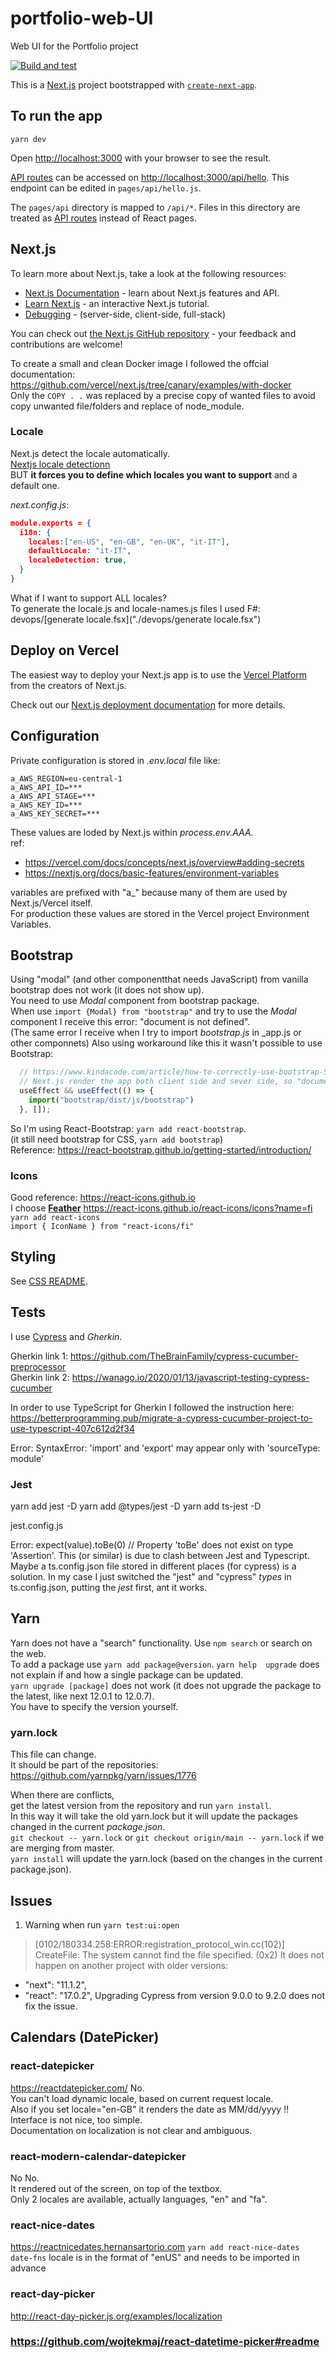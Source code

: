 # portfolio-web-UI

Web UI for the Portfolio project

[![Build and test](https://github.com/alex-piccione/portfolio-web-UI/actions/workflows/Build%20and%20test.yml/badge.svg)](https://github.com/alex-piccione/portfolio-web-UI/actions/workflows/Build%20and%20test.yml)

This is a [Next.js](https://nextjs.org/) project bootstrapped with [`create-next-app`](https://github.com/vercel/next.js/tree/canary/packages/create-next-app).

## To run the app

``yarn dev``

Open [http://localhost:3000](http://localhost:3000) with your browser to see the result.

[API routes](https://nextjs.org/docs/api-routes/introduction) can be accessed on [http://localhost:3000/api/hello](http://localhost:3000/api/hello). This endpoint can be edited in `pages/api/hello.js`.

The `pages/api` directory is mapped to `/api/*`. Files in this directory are treated as [API routes](https://nextjs.org/docs/api-routes/introduction) instead of React pages.

## Next.js

To learn more about Next.js, take a look at the following resources:

- [Next.js Documentation](https://nextjs.org/docs) - learn about Next.js features and API.
- [Learn Next.js](https://nextjs.org/learn) - an interactive Next.js tutorial.
- [Debugging](https://nextjs.org/docs/advanced-features/debugging) - (server-side, client-side, full-stack)

You can check out [the Next.js GitHub repository](https://github.com/vercel/next.js/) - your feedback and contributions are welcome!

To create a small and clean Docker image I followed the offcial documentation:  
https://github.com/vercel/next.js/tree/canary/examples/with-docker  
Only the ``COPY . .`` was replaced by a precise copy of wanted files to avoid copy unwanted file/folders and replace of node_module.

### Locale

Next.js detect the locale automatically.  
[Nextjs locale detectionn](https://nextjs.org/docs/advanced-features/i18n-routing#automatic-locale-detection)  
BUT **it forces you to define which locales you want to support** and a default one.  

_next.config.js_:

```json
module.exports = {
  i18n: {
    locales:["en-US", "en-GB", "en-UK", "it-IT"],
    defaultLocale: "it-IT",
    localeDetection: true,
  }
}
```

What if I want to support ALL locales?  
To generate the locale.js and locale-names.js files I used F#: devops/[generate locale.fsx]("./devops/generate locale.fsx")

## Deploy on Vercel

The easiest way to deploy your Next.js app is to use the [Vercel Platform](https://vercel.com/new?utm_medium=default-template&filter=next.js&utm_source=create-next-app&utm_campaign=create-next-app-readme) from the creators of Next.js.

Check out our [Next.js deployment documentation](https://nextjs.org/docs/deployment) for more details.

## Configuration

Private configuration is stored in _.env.local_ file like:

```env
a_AWS_REGION=eu-central-1
a_AWS_API_ID=***
a_AWS_API_STAGE=***
a_AWS_KEY_ID=***
a_AWS_KEY_SECRET=***
```

These values are loded by Next.js within _process.env.AAA_.  
ref:

- https://vercel.com/docs/concepts/next.js/overview#adding-secrets
- https://nextjs.org/docs/basic-features/environment-variables

variables are prefixed with "a_" because many of them are used  by Next.js/Vercel itself.  
For production these values are stored in the Vercel project Environment Variables.  

## Bootstrap

Using "modal" (and other componentthat needs JavaScript) from vanilla bootstrap does not work (it does not show up).    
You need to use _Modal_ component from bootstrap package.  
When use ``import {Modal} from "bootstrap"`` and try to use the _Modal_ component I receive this error: "document is not defined".  
(The same error I receive when I try to import _bootstrap.js_ in _app.js or other componnets)
Also using workaround like this it wasn't possible to use Bootstrap:

```typescript
  // https://www.kindacode.com/article/how-to-correctly-use-bootstrap-5-in-next-js/
  // Next.js render the app both client side and sever side, so "document" and "window" does not exists.
  useEffect && useEffect(() => {
    import("bootstrap/dist/js/bootstrap")
  }, []);
```

So I'm using React-Bootstrap: ``yarn add react-bootstrap``.  
(it still need bootstrap for CSS, ``yarn add bootstrap``)  
Reference: https://react-bootstrap.github.io/getting-started/introduction/

### Icons

Good reference: https://react-icons.github.io  
I choose [__Feather__](https://feathericons.com/) https://react-icons.github.io/react-icons/icons?name=fi
``yarn add react-icons``  
``import { IconName } from "react-icons/fi"``

## Styling

See [CSS README](./CSS/CSS%20README.md).

## Tests

I use [Cypress](https://docs.cypress.io/guides/core-concepts/introduction-to-cypress#Assertions) and _Gherkin_.

Gherkin link 1: https://github.com/TheBrainFamily/cypress-cucumber-preprocessor  
Gherkin link 2: https://wanago.io/2020/01/13/javascript-testing-cypress-cucumber

In order to use TypeScript for Gherkin I followed the instruction here:
https://betterprogramming.pub/migrate-a-cypress-cucumber-project-to-use-typescript-407c612d2f34

Error: SyntaxError: 'import' and 'export' may appear only with 'sourceType: module'

### Jest

yarn add jest -D
yarn add @types/jest -D
yarn add ts-jest -D

jest.config.js

Error: expect(value).toBe(0) // Property 'toBe' does not exist on type 'Assertion'.
This (or similar) is due to clash between Jest and Typescript.
Maybe a ts.config.json file stored in different places (for cypress) is a solution.
In my case I just switched the "jest" and "cypress" _types_ in ts.config.json, putting the _jest_ first, ant it works.

## Yarn

Yarn does not have a "search" functionality. Use ``npm search`` or search on the web.  
To add a package use ``yarn add package@version``.
``yarn help  upgrade`` does not explain if and how a single package can be updated.  
``yarn upgrade [package]`` does not work (it does not upgrade the package to the latest, like next 12.0.1 to 12.0.7).  
You have to specify the version yourself.

### yarn.lock

This file can change.  
It should be part of the repositories: https://github.com/yarnpkg/yarn/issues/1776  

When there are conflicts,  
get the latest version from the repository and run ``yarn install``.  
In this way it will take the old yarn.lock but it will update the packages changed in the current _package.json_.  
``git checkout -- yarn.lock`` or ``git checkout origin/main -- yarn.lock`` if we are merging from master.  
``yarn install`` will update the yarn.lock (based on the changes in the current package.json).  

## Issues

1. Warning when run ``yarn test:ui:open``

> [0102/180334.258:ERROR:registration_protocol_win.cc(102)] CreateFile: The system cannot find the file specified. (0x2)
It does not happen on another project with older versions:  

- "next": "11.1.2",
- "react": "17.0.2",
Upgrading Cypress from version 9.0.0 to 9.2.0 does not fix the issue.

## Calendars (DatePicker)

### react-datepicker  

https://reactdatepicker.com/
No.  
You can't load dynamic locale, based on current request locale.  
Also if you set locale="en-GB" it renders the date as MM/dd/yyyy !!
Interface is not nice, too simple.  
Documentation on localization is not clear and ambiguous.

### react-modern-calendar-datepicker

No No.  
It rendered out of the screen, on top of the textbox.  
Only 2 locales are available, actually languages,  "en" and "fa".  

### react-nice-dates

https://reactnicedates.hernansartorio.com
``yarn add react-nice-dates date-fns``
locale is in the format of "enUS" and needs to be imported in advance

### react-day-picker

http://react-day-picker.js.org/examples/localization

### https://github.com/wojtekmaj/react-datetime-picker#readme